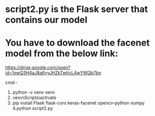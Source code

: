 # script2.py is the Flask server that contains our model
# You have to download the facenet model from the below link:
https://drive.google.com/open?id=1pwQ3H4aJ8a6yyJHZkTwtjcL4wYWQb7bn

cmd:-
1. python -v venv venv
2. venv\Scripts\activate
3. pip install Flask flask-cors keras-facenet opencv-python numpy
4.python script2.py
